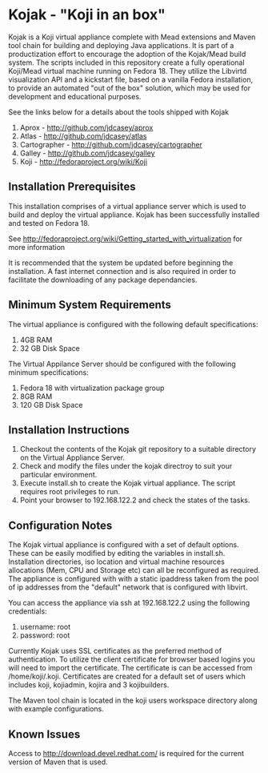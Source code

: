 Kojak - "Koji in an box"
========================

Kojak is a Koji virtual appliance complete with Mead extensions and Maven tool chain for building and deploying Java
applications.  It is part of a productization effort to encourage the adoption of the Kojak/Mead build system.  The 
scripts included in this repository create a fully operational Koji/Mead virtual machine running on Fedora 18.  They 
utilize the Libvirtd visualization API and a kickstart file, based on a vanilla Fedora installation, to provide an
automated "out of the box" solution, which may be used for development and educational purposes.

See the links below for a details about the tools shipped with Kojak

1. Aprox - http://github.com/jdcasey/aprox
2. Atlas - http://github.com/jdcasey/atlas
3. Cartographer - http://github.com/jdcasey/cartographer
4. Galley - http://github.com/jdcasey/galley
5. Koji - http://fedoraproject.org/wiki/Koji

Installation Prerequisites
---------------------------

This installation comprises of a virtual appliance server which is used to build and deploy the virtual appliance.
Kojak has been successfully installed and tested on Fedora 18. 

See http://fedoraproject.org/wiki/Getting_started_with_virtualization for more information

It is recommended that the system be updated before beginning the installation.  A fast internet connection and is also 
required in order to facilitate the downloading of any package dependancies.

Minimum System Requirements
--------------------------- 

The virtual appliance is configured with the following default specifications:

1. 4GB RAM
2. 32 GB Disk Space

The Virtual Appilance Server should be configured with the following minimum specifications:

1. Fedora 18 with virtualization package group
2. 8GB RAM
3. 120 GB Disk Space 

Installation Instructions
------------------------

1.  Checkout the contents of the Kojak git repository to a suitable directory on the Virtual Appliance Server.
2.  Check and modify the files under the kojak directroy to suit your particular environment.
3.  Execute install.sh to create the Kojak virtual appliance.  The script requires root privileges to run.
4.  Point your browser to 192.168.122.2 and check the states of the tasks.

Configuration Notes
-------------------

The Kojak virtual appliance is configured with a set of default options.  These can be easily modified by editing the 
variables in install.sh.  Installation directories, iso location and virtual machine resources allocations
(Mem, CPU and Storage etc) can all be reconfigured as required.  The appliance is configured with with a static ipaddress 
taken from the pool of ip addresses from the "default" network that is configured with libvirt.

You can access the appliance via ssh at 192.168.122.2 using the following credentials:

1. username: root
2. password: root

Currently Kojak uses SSL certificates as the preferred method of authentication. To utilize the client certificate for
browser based logins you will need to import the certificate. The certificate is can be accessed from /home/koji/.koji.
Certificates are created for a default set of users which includes koji, kojiadmin, kojira and 3 kojibuilders.

The Maven tool chain is located in the koji users workspace directory along with example configurations. 

Known Issues
------------

Access to http://download.devel.redhat.com/ is required for the current version of Maven that is used.
